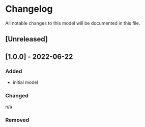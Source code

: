 # Changelog
All notable changes to this model will be documented in this file.

## [Unreleased]

## [1.0.0] - 2022-06-22
### Added
- initial model

### Changed
n/a

### Removed

